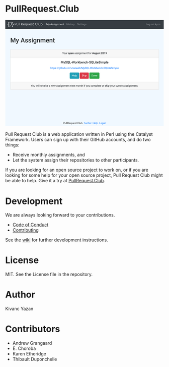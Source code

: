 # PullRequest.Club

![](root/static/images/home-2019-12-28.png)

Pull Request Club is a web application written in Perl using the Catalyst
Framework. Users can sign up with their GitHub accounts, and do two things:
- Receive monthly assignments, and
- Let the system assign their repositories to other participants.

If you are looking for an open source project to work on, or if you are
looking for some help for your open source project, Pull Request Club might
be able to help. Give it a try at
[PullRequest.Club](https://pullrequest.club).

# Development

We are always looking forward to your contributions.
- [Code of Conduct](CODE_OF_CONDUCT.md)
- [Contributing](CONTRIBUTING.md)

See the [wiki](https://github.com/kyzn/PRC/wiki) for further development instructions.

# License

MIT. See the License file in the repository.

# Author

Kivanc Yazan

# Contributors

- Andrew Grangaard
- E. Choroba
- Karen Etheridge
- Thibault Duponchelle
